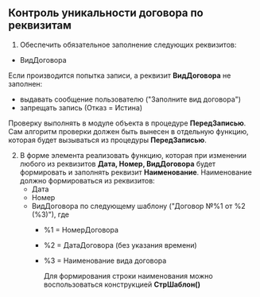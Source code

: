 ## Контроль уникальности договора по реквизитам

1. Обеспечить обязательное заполнение следующих реквизитов:
  - ВидДоговора

Если производится попытка записи, а реквизит __ВидДоговора__ не заполнен:
 - выдавать сообщение пользователю ("Заполните вид договора")
 - запрещать запись (Отказ = Истина)

Проверку выполнять в модуле объекта в процедуре __ПередЗаписью__.
Сам алгоритм проверки должен быть вынесен в отдельную функцию, которая будет вызываться из процедуры __ПередЗаписью__.

2. В форме элемента реализовать функцию, которая при изменении любого из реквизитов __Дата, Номер, ВидДоговора__ будет формировать и заполнять реквизит __Наименование__.
   Наименование должно формироваться из реквизитов:
   -  Дата
   -  Номер
   -  ВидДоговора
     по следующему шаблону ("Договор №%1 от %2 (%3)"), где
      - %1 = НомерДоговора
      - %2 = ДатаДоговора (без указания времени)
      - %3 = Наименование вида договора

        Для формирования строки наименования можно воспользоваться конструкцией __СтрШаблон()__

  
